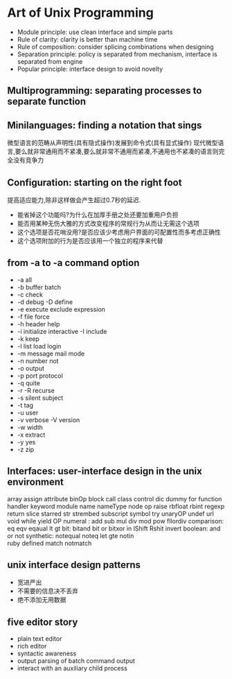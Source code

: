 # Art of Unix Programming

+ Module principle: use clean interface and simple parts
+ Rule of clarity: clarity is better than machine time
+ Rule of composition: consider splicing combinations when designing
+ Separation principle: policy is separated from mechanism, interface is separated from engine
+ Popular principle: interface design to avoid novelty

## Multiprogramming: separating processes to separate function

## Minilanguages: finding a notation that sings

微型语言的范畴从声明性(具有隐式操作)发展到命令式(具有显式操作)
现代微型语言,要么就非常通用而不紧凑,要么就非常不通用而紧凑,不通用也不紧凑的语言则完全没有竞争力

## Configuration: starting on the right foot

提高适应能力,除非这样做会产生超过0.7秒的延迟.

+ 能省掉这个功能吗?为什么在加厚手册之处还要加重用户负担
+ 能否用某种无伤大雅的方式改变程序的常规行为从而让无需这个选项
+ 这个选项是否花哨没用?是否应该少考虑用户界面的可配置性而多考虑正确性
+ 这个选项附加的行为是否应该用一个独立的程序来代替

## from -a to -a command option
+ -a all
+ -b buffer batch
+ -c check
+ -d debug -D define
+ -e execute exclude expression
+ -f file force
+ -h header help
+ -i initialize interactive -I include
+ -k keep
+ -l list load login
+ -m message mail mode
+ -n number not
+ -o output
+ -p port  protocol
+ -q quite
+ -r -R recurse
+ -s silent subject
+ -t tag
+ -u user
+ -v verbose -V version
+ -w width
+ -x extract
+ -y yes
+ -z zip
 
## Interfaces:  user-interface design in the unix environment

array assign attribute binOp block call class control dic dummy for function handler keyword module name
nameType node op raise rbfloat rbint regexp return slice starred str strembed subscript symbol try
unaryOP undef url void while yield
OP 
numeral : add sub mul div mod pow fllordiv
comparison: eq eqv eqaual lt gt 
bit: bitand bit or bitxor in lShift Rshit invert 
boolean: and or not 
synthetic: notequal noteq let gte notin  
ruby defined match notmatch

## unix interface design patterns

+ 宽进严出
+ 不需要的信息决不丢弃
+ 绝不添加无用数据 

## five editor story

+ plain text editor
+ rich editor
+ syntactic awareness
+ output parsing of batch command output
+ interact with an auxiliary child process